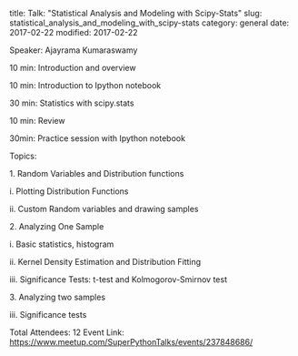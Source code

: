 title: Talk: "Statistical Analysis and Modeling with Scipy-Stats"
slug: statistical_analysis_and_modeling_with_scipy-stats
category: general
date: 2017-02-22
modified: 2017-02-22

Speaker: Ajayrama Kumaraswamy

10 min: Introduction and overview

10 min: Introduction to Ipython notebook

30 min: Statistics with scipy.stats

10 min: Review

30min: Practice session with Ipython notebook

Topics:

1. Random Variables and Distribution functions

i. Plotting Distribution Functions

ii. Custom Random variables and drawing samples

2. Analyzing One Sample

i. Basic statistics, histogram

ii. Kernel Density Estimation and Distribution Fitting

iii. Significance Tests: t-test and Kolmogorov-Smirnov test

3. Analyzing two samples

iii. Significance tests

Total Attendees: 12
Event Link: https://www.meetup.com/SuperPythonTalks/events/237848686/

